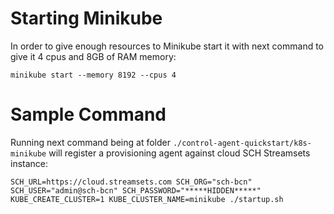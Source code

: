 # Starting Minikube
In order to give enough resources to Minikube start it with next command to give it 4 cpus and 8GB of RAM memory:

`minikube start --memory 8192 --cpus 4`

# Sample Command
Running next command being at folder `./control-agent-quickstart/k8s-minikube` will register a provisioning agent against cloud SCH Streamsets instance:

`SCH_URL=https://cloud.streamsets.com SCH_ORG="sch-bcn" SCH_USER="admin@sch-bcn" SCH_PASSWORD="*****HIDDEN*****" KUBE_CREATE_CLUSTER=1 KUBE_CLUSTER_NAME=minikube ./startup.sh`